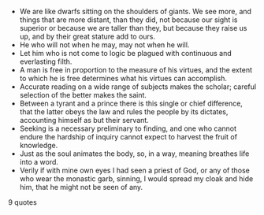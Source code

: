  - We are like dwarfs sitting on the shoulders of giants. We see more, and things that are more distant, than they did, not because our sight is superior or because we are taller than they, but because they raise us up, and by their great stature add to ours.
 - He who will not when he may, may not when he will.
 - Let him who is not come to logic be plagued with continuous and everlasting filth.
 - A man is free in proportion to the measure of his virtues, and the extent to which he is free determines what his virtues can accomplish.
 - Accurate reading on a wide range of subjects makes the scholar; careful selection of the better makes the saint.
 - Between a tyrant and a prince there is this single or chief difference, that the latter obeys the law and rules the people by its dictates, accounting himself as but their servant.
 - Seeking is a necessary preliminary to finding, and one who cannot endure the hardship of inquiry cannot expect to harvest the fruit of knowledge.
 - Just as the soul animates the body, so, in a way, meaning breathes life into a word.
 - Verily if with mine own eyes I had seen a priest of God, or any of those who wear the monastic garb, sinning, I would spread my cloak and hide him, that he might not be seen of any.

9 quotes